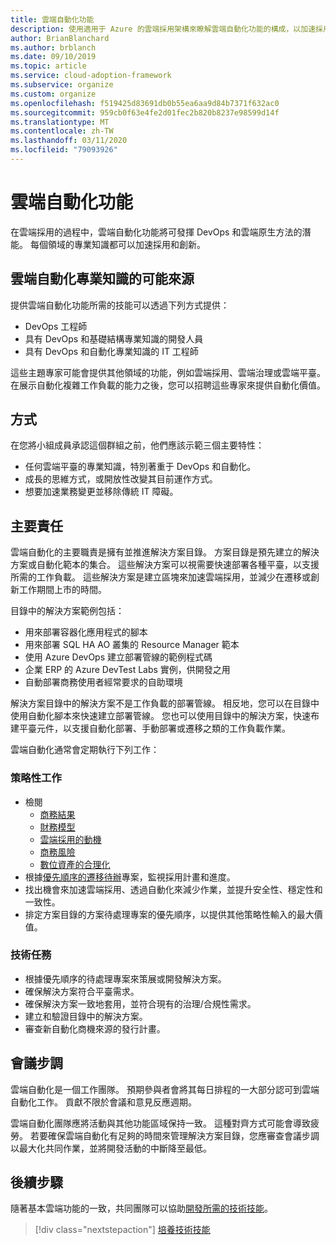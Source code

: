 ```yaml
---
title: 雲端自動化功能
description: 使用適用于 Azure 的雲端採用架構來瞭解雲端自動化功能的構成，以加速採用和創新。
author: BrianBlanchard
ms.author: brblanch
ms.date: 09/10/2019
ms.topic: article
ms.service: cloud-adoption-framework
ms.subservice: organize
ms.custom: organize
ms.openlocfilehash: f519425d83691db0b55ea6aa9d84b7371f632ac0
ms.sourcegitcommit: 959cb0f63e4fe2d01fec2b820b8237e98599d14f
ms.translationtype: MT
ms.contentlocale: zh-TW
ms.lasthandoff: 03/11/2020
ms.locfileid: "79093926"
---
```

# <a name="cloud-automation-capabilities"></a>雲端自動化功能

在雲端採用的過程中，雲端自動化功能將可發揮 DevOps 和雲端原生方法的潛能。 每個領域的專業知識都可以加速採用和創新。

## <a name="possible-sources-for-cloud-automation-expertise"></a>雲端自動化專業知識的可能來源

提供雲端自動化功能所需的技能可以透過下列方式提供：

- DevOps 工程師
- 具有 DevOps 和基礎結構專業知識的開發人員
- 具有 DevOps 和自動化專業知識的 IT 工程師

這些主題專家可能會提供其他領域的功能，例如雲端採用、雲端治理或雲端平臺。 在展示自動化複雜工作負載的能力之後，您可以招聘這些專家來提供自動化價值。

## <a name="mindset"></a>方式

在您將小組成員承認這個群組之前，他們應該示範三個主要特性：

- 任何雲端平臺的專業知識，特別著重于 DevOps 和自動化。
- 成長的思維方式，或開放性改變其目前運作方式。
- 想要加速業務變更並移除傳統 IT 障礙。

## <a name="key-responsibilities"></a>主要責任

雲端自動化的主要職責是擁有並推進解決方案目錄。 方案目錄是預先建立的解決方案或自動化範本的集合。 這些解決方案可以視需要快速部署各種平臺，以支援所需的工作負載。 這些解決方案是建立區塊來加速雲端採用，並減少在遷移或創新工作期間上市的時間。

目錄中的解決方案範例包括：

- 用來部署容器化應用程式的腳本
- 用來部署 SQL HA AO 叢集的 Resource Manager 範本
- 使用 Azure DevOps 建立部署管線的範例程式碼
- 企業 ERP 的 Azure DevTest Labs 實例，供開發之用
- 自動部署商務使用者經常要求的自助環境

解決方案目錄中的解決方案不是工作負載的部署管線。 相反地，您可以在目錄中使用自動化腳本來快速建立部署管線。 您也可以使用目錄中的解決方案，快速布建平臺元件，以支援自動化部署、手動部署或遷移之類的工作負載作業。

雲端自動化通常會定期執行下列工作：

### <a name="strategic-tasks"></a>策略性工作

- 檢閱
  - [商務結果](../strategy/business-outcomes/index.md)
  - [財務模型](../strategy/financial-models.md)
  - [雲端採用的動機](../strategy/motivations.md)
  - [商務風險](../govern/policy-compliance/risk-tolerance.md)
  - [數位資產的合理化](../digital-estate/index.md)
- 根據[優先順序的遷移待辦](../migrate/migration-considerations/assess/release-iteration-backlog.md)專案，監視採用計畫和進度。
- 找出機會來加速雲端採用、透過自動化來減少作業，並提升安全性、穩定性和一致性。
- 排定方案目錄的方案待處理專案的優先順序，以提供其他策略性輸入的最大價值。

### <a name="technical-tasks"></a>技術任務

- 根據優先順序的待處理專案來策展或開發解決方案。
- 確保解決方案符合平臺需求。
- 確保解決方案一致地套用，並符合現有的治理/合規性需求。
- 建立和驗證目錄中的解決方案。
- 審查新自動化商機來源的發行計畫。

## <a name="meeting-cadence"></a>會議步調

雲端自動化是一個工作團隊。 預期參與者會將其每日排程的一大部分認可到雲端自動化工作。 貢獻不限於會議和意見反應週期。

雲端自動化團隊應將活動與其他功能區域保持一致。 這種對齊方式可能會導致疲勞。 若要確保雲端自動化有足夠的時間來管理解決方案目錄，您應審查會議步調以最大化共同作業，並將開發活動的中斷降至最低。

## <a name="next-steps"></a>後續步驟

隨著基本雲端功能的一致，共同團隊可以協助[開發所需的技術技能](./suggested-skills.md)。

> [!div class="nextstepaction"]
> [培養技術技能](./suggested-skills.md)

